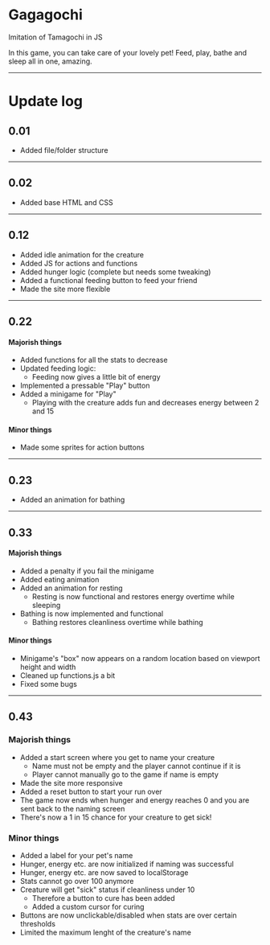 # Gagagochi

Imitation of Tamagochi in JS

In this game, you can take care of your lovely pet! 
Feed, play, bathe and sleep all in one, amazing.

___

# Update log

## 0.01

- Added file/folder structure

___

## 0.02

- Added base HTML and CSS

___

## 0.12

- Added idle animation for the creature
- Added JS for actions and functions
- Added hunger logic (complete but needs some tweaking)
- Added a functional feeding button to feed your friend
- Made the site more flexible

___

## 0.22

#### Majorish things

- Added functions for all the stats to decrease
- Updated feeding logic:
    -  Feeding now gives a little bit of energy
- Implemented a pressable "Play" button
- Added a minigame for "Play"
    -  Playing with the creature adds fun and decreases energy between 2 and 15

#### Minor things

- Made some sprites for action buttons

___

## 0.23
- Added an animation for bathing

___

## 0.33

#### Majorish things

- Added a penalty if you fail the minigame
- Added eating animation
- Added an animation for resting
    - Resting is now functional and restores energy overtime while sleeping
- Bathing is now implemented and functional
    - Bathing restores cleanliness overtime while bathing

#### Minor things

- Minigame's "box" now appears on a random location based on viewport height and width
- Cleaned up functions.js a bit
- Fixed some bugs

___

## 0.43

### Majorish things

- Added a start screen where you get to name your creature
    - Name must not be empty and the player cannot continue if it is
    - Player cannot manually go to the game if name is empty
- Made the site more responsive
- Added a reset button to start your run over
- The game now ends when hunger and energy reaches 0 and you are sent back to the naming screen
- There's now a 1 in 15 chance for your creature to get sick!

### Minor things
- Added a label for your pet's name
- Hunger, energy etc. are now initialized if naming was successful
- Hunger, energy etc. are now saved to localStorage
- Stats cannot go over 100 anymore
- Creature will get "sick" status if cleanliness under 10
    - Therefore a button to cure has been added
    - Added a custom cursor for curing
- Buttons are now unclickable/disabled when stats are over certain thresholds
- Limited the maximum lenght of the creature's name